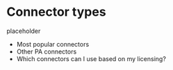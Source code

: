 # Connector types

placeholder

- Most popular connectors
- Other PA connectors
- Which connectors can I use based on my licensing?
